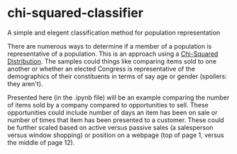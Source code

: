 # chi-squared-classifier
A simple and elegent classification method for population representation

There are numerous ways to determine if a member of a population is representative of a population. This is an approach using a [Chi-Squared Distribution](https://en.wikipedia.org/wiki/Chi-squared_distribution). The samples could things like comparing items sold to one another or whether an elected Congress is representative of the demographics of their constituents in terms of say age or gender (spoilers: they aren't).

Presented here (in the .ipynb file) will be an example comparing the number of items sold by a company compared to opportunities to sell. These opportunities could include number of days an item has been on sale or number of times that item has been presented to a customer. These could be further scaled based on active versus passive sales (a salesperson versus window shopping) or position on a webpage (top of page 1, versus the middle of page 12).
